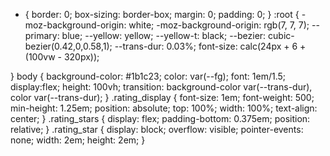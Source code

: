 * {
  border: 0;
  box-sizing: border-box;
  margin: 0;
  padding: 0;
}
:root {
 -moz-background-origin: white;
 -moz-background-origin: rgb(7, 7, 7);
 --primary: blue;
 --yellow: yellow;
 --yellow-t: black;
 --bezier: cubic-bezier(0.42,0,0.58,1);
 --trans-dur: 0.03%;
 font-size: calc(24px + 6 +(100vw - 320px));

}
body {
    background-color: #1b1c23;
    color: var(--fg);
    font: 1em/1.5;
    display:flex;
    height: 100vh;
    transition: background-color var(--trans-dur), color var(--trans-dur);
  }
  .rating_display {
    font-size: 1em;
    font-weight: 500;
    min-height: 1.25em;
    position: absolute;
    top: 100%;
    width: 100%;
    text-align: center;
  }
  .rating_stars {
    display: flex;
    padding-bottom: 0.375em;
    position: relative;
  }
  .rating_star {
    display: block;
    overflow: visible;
    pointer-events: none;
    width: 2em;
    height: 2em;
  }
